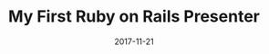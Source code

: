 ---
title:  "My First Ruby on Rails Presenter"
date:   2017-11-21
categories: webdev backend
excerpt: "Part of my full-stack quest is to learn more Ruby on Rails. The first big obstacle: my first Rails presenter!"

featured-img: /img/posts/take-notes/featured.jpg

icon: link
external_url: https://dev.to/maxwell_dev/my-first-ruby-on-rails-presenter-819
---